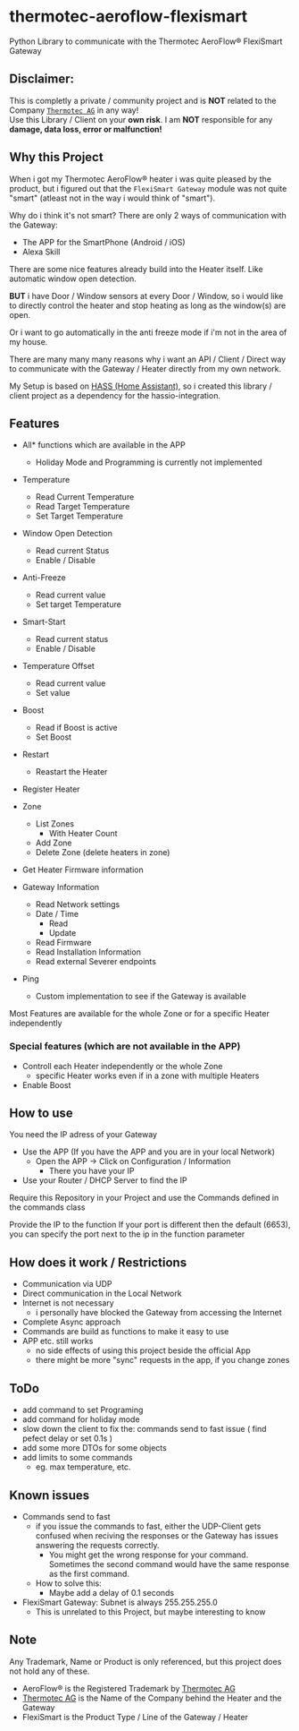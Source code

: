 # thermotec-aeroflow-flexismart
Python Library to communicate with the Thermotec AeroFlow® FlexiSmart Gateway

## Disclaimer:
This is completly a private / community project and is __NOT__ related to the Company [`Thermotec AG`](https://thermotec.ag) in any way!<br>
Use this Library / Client on your __own risk__. I am __NOT__ responsible for any __damage, data loss, error or malfunction!__

## Why this Project
When i got my Thermotec AeroFlow® heater i was quite pleased by the product, but i figured out that the `FlexiSmart Gateway` module was not quite "smart" (atleast not in the way i would think of "smart").

Why do i think it's not smart?
There are only 2 ways of communication with the Gateway:
- The APP for the SmartPhone (Android / iOS)
- Alexa Skill

There are some nice features already build into the Heater itself. Like automatic window open detection.

__BUT__ i have Door / Window sensors at every Door / Window, so i would like to directly control the heater and stop heating as long as the window(s) are open.

Or i want to go automatically in the anti freeze mode if i'm not in the area of my house.

There are many many many reasons why i want an API / Client / Direct way to communicate with the Gateway / Heater directly from my own network.

My Setup is based on [HASS (Home Assistant)](https://home-assistant.io), so i created this library / client project as a dependency for the hassio-integration.

## Features
- All* functions which are available in the APP
  - Holiday Mode and Programming is currently not implemented

- Temperature
  - Read Current Temperature
  - Read Target Temperature
  - Set Target Temperature
- Window Open Detection
  - Read current Status
  - Enable / Disable
- Anti-Freeze
  - Read current value
  - Set target Temperature
- Smart-Start
  - Read current status
  - Enable / Disable
- Temperature Offset
  - Read current value
  - Set value
- Boost
  - Read if Boost is active
  - Set Boost
- Restart
  - Reastart the Heater
- Register Heater
- Zone
  - List Zones
    - With Heater Count
  - Add Zone
  - Delete Zone (delete heaters in zone)
- Get Heater Firmware information
- Gateway Information
  - Read Network settings
  - Date / Time
    - Read
    - Update
  - Read Firmware
  - Read Installation Information
  - Read external Severer endpoints
- Ping
  - Custom implementation to see if the Gateway is available

Most Features are available for the whole Zone or for a specific Heater independently

### Special features (which are not available in the APP)
- Controll each Heater independently or the whole Zone
  - specific Heater works even if in a zone with multiple Heaters 
- Enable Boost


## How to use
You need the IP adress of your Gateway
- Use the APP (If you have the APP and you are in your local Network)
  - Open the APP -> Click on Configuration / Information
    - There you have your IP
- Use your Router / DHCP Server to find the IP

Require this Repository in your Project and use the Commands defined in the commands class

Provide the IP to the function
If your port is different then the default (6653), you can specify the port next to the ip in the function parameter


## How does it work / Restrictions
- Communication via UDP
- Direct communication in the Local Network
- Internet is not necessary
  - i personally have blocked the Gateway from accessing the Internet
- Complete Async approach
- Commands are build as functions to make it easy to use
- APP etc. still works
  - no side effects of using this project beside the official App
  - there might be more "sync" requests in the app, if you change zones

## ToDo
- add command to set Programing
- add command for holiday mode
- slow down the client to fix the: commands send to fast issue ( find pefect delay or set 0.1s )
- add some more DTOs for some objects
- add limits to some commands
  - eg. max temperature, etc. 


## Known issues
- Commands send to fast
  - if you issue the commands to fast, either the UDP-Client gets confused when reciving the responses or the Gateway has issues answering the requests correctly.
    - You might get the wrong response for your command. Sometimes the second command would have the same response as the first command.
  - How to solve this:
    - Maybe add a delay of 0.1 seconds
- FlexiSmart Gateway: Subnet is always 255.255.255.0
  - This is unrelated to this Project, but maybe interesting to know


## Note
Any Trademark, Name or Product is only referenced, but this project does not hold any of these.

- AeroFlow® is the Registered Trademark by [Thermotec AG](https://thermotec.ag)
- [Thermotec AG](https://thermotec.ag) is the Name of the Company behind the Heater and the Gateway
- FlexiSmart is the Product Type / Line of the Gateway / Heater

